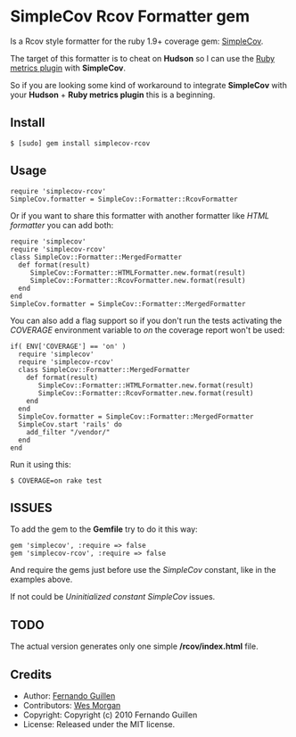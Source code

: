 # SimpleCov Rcov Formatter gem

Is a Rcov style formatter for the ruby 1.9+ coverage gem: [SimpleCov](http://github.com/colszowka/simplecov).

The target of this formatter is to cheat on **Hudson** so I can use the [Ruby metrics plugin](http://github.com/hudson/rubymetrics-plugin) with **SimpleCov**.

So if you are looking some kind of workaround to integrate **SimpleCov** with your **Hudson** + **Ruby metrics plugin** this is a beginning.

## Install

    $ [sudo] gem install simplecov-rcov

## Usage

    require 'simplecov-rcov'
    SimpleCov.formatter = SimpleCov::Formatter::RcovFormatter
    
Or if you want to share this formatter with another formatter like *HTML formatter* you can add both:

    require 'simplecov'
    require 'simplecov-rcov'
    class SimpleCov::Formatter::MergedFormatter
      def format(result)
         SimpleCov::Formatter::HTMLFormatter.new.format(result)
         SimpleCov::Formatter::RcovFormatter.new.format(result)
      end
    end
    SimpleCov.formatter = SimpleCov::Formatter::MergedFormatter

You can also add a flag support so if you don't run the tests activating the *COVERAGE* environment variable to *on* the coverage report won't be used:

    if( ENV['COVERAGE'] == 'on' )
      require 'simplecov'
      require 'simplecov-rcov'
      class SimpleCov::Formatter::MergedFormatter
        def format(result)
           SimpleCov::Formatter::HTMLFormatter.new.format(result)
           SimpleCov::Formatter::RcovFormatter.new.format(result)
        end
      end
      SimpleCov.formatter = SimpleCov::Formatter::MergedFormatter
      SimpleCov.start 'rails' do
        add_filter "/vendor/"
      end
    end

Run it using this:

    $ COVERAGE=on rake test
    
## ISSUES

To add the gem to the **Gemfile** try to do it this way:

    gem 'simplecov', :require => false
    gem 'simplecov-rcov', :require => false

And require the gems just before use the *SimpleCov* constant, like in the examples above.
    
If not could be *Uninitialized constant SimpleCov* issues.

## TODO

The actual version generates only one simple **/rcov/index.html** file.

## Credits

* Author: [Fernando Guillen](http://fernandoguillen.info)
* Contributors: [Wes Morgan](http://github.com/cap10morgan)
* Copyright: Copyright (c) 2010 Fernando Guillen
* License: Released under the MIT license.